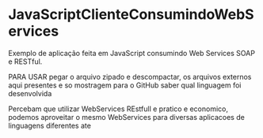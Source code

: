 # JavaScriptClienteConsumindoWebServices
Exemplo de aplicação feita em JavaScript consumindo Web Services SOAP e RESTful.

PARA USAR pegar o arquivo zipado e descompactar, os arquivos externos aqui presentes e so mostragem para o GitHub saber
qual linguagem foi desenvolvida

Percebam que utilizar WebServices REstfull e pratico e economico, podemos aproveitar o mesmo WebServices para
diversas aplicacoes de linguagens diferentes ate

